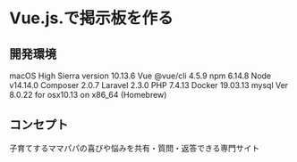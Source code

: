 # Vue.js.で掲示板を作る

## 開発環境

 macOS High Sierra version 10.13.6
 Vue @vue/cli 4.5.9
 npm 6.14.8
 Node v14.14.0
 Composer 2.0.7
 Laravel 2.3.0
 PHP 7.4.13
 Docker 19.03.13
 mysql  Ver 8.0.22 for osx10.13 on x86_64 (Homebrew)

## コンセプト

 子育てするママパパの喜びや悩みを共有・質問・返答できる専門サイト
